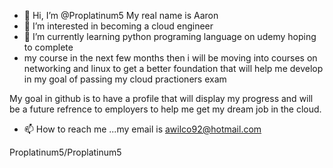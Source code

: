 - 👋 Hi, I’m @Proplatinum5 My real name is Aaron 
- 👀 I’m interested in becoming a cloud engineer
- 🌱 I’m currently learning python programing language on udemy hoping to complete
- my course in the next few months then i will be moving into courses on networking and linux to get a better foundation that will help me develop in my goal of passing my cloud practioners exam

My goal in github is to have a profile that will display my progress and will be a future refrence to employers 
to help me get my dream job in the cloud.

- 📫 How to reach me ...my email is awilco92@hotmail.com

Proplatinum5/Proplatinum5
